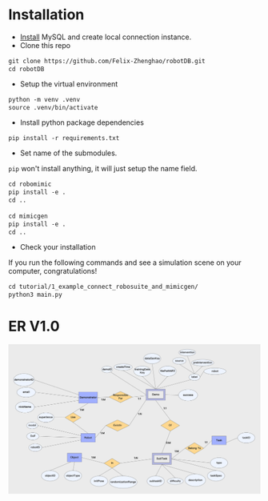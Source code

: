 # Installation
- [Install](https://dev.mysql.com/doc/mysql-installation-excerpt/5.7/en/) MySQL and create local connection instance.
- Clone this repo
```
git clone https://github.com/Felix-Zhenghao/robotDB.git
cd robotDB
```
- Setup the virtual environment
```
python -m venv .venv
source .venv/bin/activate
```
- Install python package dependencies
```
pip install -r requirements.txt
```
- Set name of the submodules.

`pip` won't install anything, it will just setup the name field.
```
cd robomimic
pip install -e .
cd ..

cd mimicgen
pip install -e .
cd ..
```
- Check your installation

If you run the following commands and see a simulation scene on your computer, congratulations!
```
cd tutorial/1_example_connect_robosuite_and_mimicgen/
python3 main.py
```

# ER V1.0
![ER Diagram of robotDB](assets/ER_robotDB.png)